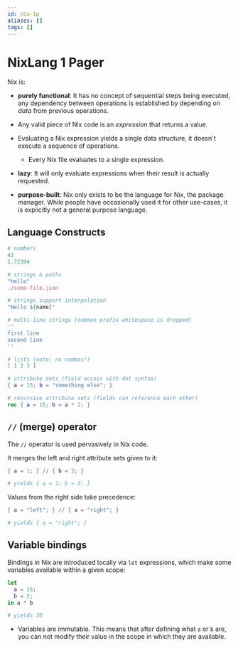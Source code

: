 ```yaml
---
id: nix-1p
aliases: []
tags: []
---
```


# NixLang 1 Pager

Nix is:

-   **purely functional**: It has no concept of sequential steps being executed,
    any dependency between operations is established by depending on _data_ from
    previous operations.

-   Any valid piece of Nix code is an _expression_ that returns a value.

-   Evaluating a Nix expression yields a single data structure, it doesn't execute
    a sequence of operations.

    -   Every Nix file evaluates to a single expression.

-   **lazy**: It will only evaluate expressions when their result is actually
    requested.

-   **purpose-built**: Nix only exists to be the language for Nix, the package
    manager. While people have occasionally used it for other use-cases, it is
    explicitly not a general purpose language.

## Language Constructs

```nix
# numbers
42
1.72394

# strings & paths
"hello"
./some-file.json

# strings support interpolation
"Hello ${name}"

# multi-line strings (common prefix whitespace is dropped)
''
first line
second line
''

# lists (note: no commas!)
[ 1 2 3 ]

# attribute sets (field access with dot syntax)
{ a = 15; b = "something else"; }

# recursive attribute sets (fields can reference each other)
rec { a = 15; b = a * 2; }
```

## `//` (merge) operator

The `//` operator is used pervasively in Nix code.

It merges the left and right attribute sets given to it:

```nix
{ a = 1; } // { b = 2; }

# yields { a = 1; b = 2; }
```

Values from the right side take precedence:

```nix
{ a = "left"; } // { a = "right"; }

# yields { a = "right"; }
```

## Variable bindings

Bindings in Nix are introduced locally via `let` expressions, which make some
variables available within a given scope:

```nix
let
  a = 15;
  b = 2;
in a * b

# yields 30
```

-   Variables are immutable. This means that after defining what `a` or `b` are,
    you can not modify their value in the scope in which they are available.
